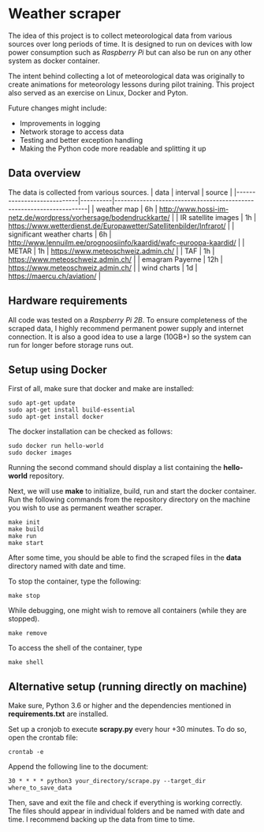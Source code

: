 # Weather scraper
The idea of this project is to collect meteorological data from various sources over long periods of time. It is designed to run on devices with low power consumption such as _Raspberry Pi_ but can also be run on any other system as docker container. 

The intent behind collecting a lot of meteorological data was originally to create animations for meteorology lessons during pilot training. This project also served as an exercise on Linux, Docker and Pyton. 

Future changes might include: 
* Improvements in logging
* Network storage to access data
* Testing and better exception handling
* Making the Python code more readable and splitting it up

## Data overview
The data is collected from various sources. 
| data                       | interval | source                                                              |
|----------------------------|----------|---------------------------------------------------------------------|
| weather map                | 6h       | http://www.hossi-im-netz.de/wordpress/vorhersage/bodendruckkarte/   |
| IR satellite images        | 1h       | https://www.wetterdienst.de/Europawetter/Satellitenbilder/Infrarot/ |
| significant weather charts | 6h       | http://www.lennuilm.ee/prognoosiinfo/kaardid/wafc-euroopa-kaardid/  |
| METAR                      | 1h       | https://www.meteoschweiz.admin.ch/                                  |
| TAF                        | 1h       | https://www.meteoschweiz.admin.ch/                                  |
| emagram Payerne            | 12h      | https://www.meteoschweiz.admin.ch/                                  |
| wind charts                | 1d       | https://maercu.ch/aviation/                                         |

## Hardware requirements
All code was tested on a _Raspberry Pi 2B_. To ensure completeness of the scraped data, I highly recommend permanent power supply and internet connection. It is also a good idea to use a large (10GB+) so the system can run for longer before storage runs out. 

## Setup using Docker
First of all, make sure that docker and make are installed: 
```
sudo apt-get update
sudo apt-get install build-essential
sudo apt-get install docker
```

The docker installation can be checked as follows: 

```
sudo docker run hello-world
sudo docker images
```

Running the second command should display a list containing the __hello-world__ repository. 

Next, we will use __make__ to initialize, build, run and start the docker container. Run the following commands from the repository directory on the machine you wish to use as permanent weather scraper. 


```
make init
make build
make run
make start
```

After some time, you should be able to find the scraped files in the __data__ directory named with date and time. 

To stop the container, type the following: 

```
make stop
```

While debugging, one might wish to remove all containers (while they are stopped). 

```
make remove
```

To access the shell of the container, type

```
make shell
```

## Alternative setup (running directly on machine)
Make sure, Python 3.6 or higher and the dependencies mentioned in __requirements.txt__ are installed. 

Set up a cronjob to execute __scrapy.py__ every hour +30 minutes. To do so, open the crontab file: 
```
crontab -e
```
Append the following line to the document: 
```
30 * * * * python3 your_directory/scrape.py --target_dir where_to_save_data
```
Then, save and exit the file and check if everything is working correctly. The files should appear in individual folders and be named with date and time. I recommend backing up the data from time to time. 
